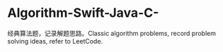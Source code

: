 # Algorithm-Swift-Java-C-
经典算法题，记录解题思路。Classic algorithm problems, record problem solving ideas, refer to LeetCode.
